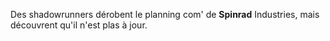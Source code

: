 ﻿Des shadowrunners dérobent le planning com' de **Spinrad** Industries, mais découvrent qu'il n'est plas à jour.